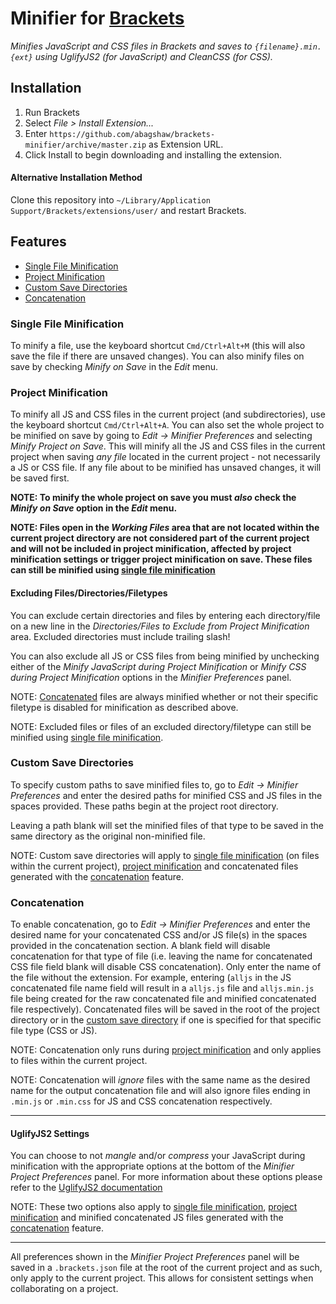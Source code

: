 # Minifier for [Brackets](https://github.com/adobe/brackets)

*Minifies JavaScript and CSS files in Brackets and saves to `{filename}.min.{ext}` using UglifyJS2 (for JavaScript) and CleanCSS (for CSS).*


## Installation
1. Run Brackets
2. Select *File > Install Extension...*
3. Enter `https://github.com/abagshaw/brackets-minifier/archive/master.zip` as Extension URL.
3. Click Install to begin downloading and installing the extension.

#### Alternative Installation Method
Clone this repository into `~/Library/Application Support/Brackets/extensions/user/` and restart Brackets.

## Features
- [Single File Minification](#single-file-minification)
- [Project Minification](#project-minification)
- [Custom Save Directories](#custom-save-directories)
- [Concatenation](#concatenation)

### Single File Minification
To minify a file, use the keyboard shortcut `Cmd/Ctrl+Alt+M` (this will also save the file if there are unsaved changes). You can also minify files on save by checking *Minify on Save* in the *Edit* menu.

### Project Minification
To minify all JS and CSS files in the current project (and subdirectories), use the keyboard shortcut `Cmd/Ctrl+Alt+A`. You can also set the whole project to be minified on save by going to *Edit -> Minifier Preferences* and selecting *Minify Project on Save*. This will minify all the JS and CSS files in the current project when saving *any file* located in the current project - not necessarily a JS or CSS file. If any file about to be minified has unsaved changes, it will be saved first.

**NOTE: To minify the whole project on save you must *also* check the *Minify on Save* option in the *Edit* menu.**

**NOTE: Files open in the *Working Files* area that are not located within the current project directory are not considered part of the current project and will not be included in project minification, affected by project minification settings or trigger project minification on save. These files can still be minified using [single file minification](#single-file-minification)**

#### Excluding Files/Directories/Filetypes
You can exclude certain directories and files by entering each directory/file on a new line in the *Directories/Files to Exclude from Project Minification* area. Excluded directories must include trailing slash!

You can also exclude all JS or CSS files from being minified by unchecking either of the *Minify JavaScript during Project Minification* or *Minify CSS during Project Minification* options in the *Minifier Preferences* panel.

NOTE: [Concatenated](#concatenation) files are always minified whether or not their specific filetype is disabled for minification as described above.

NOTE: Excluded files or files of an excluded directory/filetype can still be minified using [single file minification](#single-file-minification).


### Custom Save Directories
To specify custom paths to save minified files to, go to *Edit -> Minifier Preferences* and enter the desired paths for minified CSS and JS files in the spaces provided. These paths begin at the project root directory.

Leaving a path blank will set the minified files of that type to be saved in the same directory as the original non-minified file.

NOTE: Custom save directories will apply to [single file minification](#single-file-minification) (on files within the current project), [project minification](#project-minification) and concatenated files generated with the [concatenation](#concatenation) feature.

### Concatenation
To enable concatenation, go to *Edit -> Minifier Preferences* and enter the desired name for your concatenated CSS and/or JS file(s) in the spaces provided in the concatenation section. A blank field will disable concatenation for that type of file (i.e. leaving the name for concatenated CSS file field blank will disable CSS concatenation). Only enter the name of the file without the extension. For example, entering (`alljs` in the JS concatenated file name field will result in a `alljs.js` file and `alljs.min.js` file being created for the raw concatenated file and minified concatenated file respectively). Concatenated files will be saved in the root of the project directory or in the [custom save directory](#custom-save-directory) if one is specified for that specific file type (CSS or JS).

NOTE: Concatenation only runs during [project minification](#project-minification) and only applies to files within the current project.

NOTE: Concatenation will *ignore* files with the same name as the desired name for the output concatenation file and will also ignore files ending in `.min.js` or `.min.css` for JS and CSS concatenation respectively.

---
#### UglifyJS2 Settings
You can choose to not *mangle* and/or *compress* your JavaScript during minification with the appropriate options at the bottom of the *Minifier Project Preferences* panel. For more information about these options please refer to the [UglifyJS2 documentation](https://github.com/mishoo/UglifyJS2)

NOTE: These two options also apply to [single file minification](#single-file-minification), [project minification](#project-minification) and minified concatenated JS files generated with the [concatenation](#concatenation) feature.

---
All preferences shown in the *Minifier Project Preferences* panel will be saved in a `.brackets.json` file at the root of the current project and as such, only apply to the current project. This allows for consistent settings when collaborating on a project.
